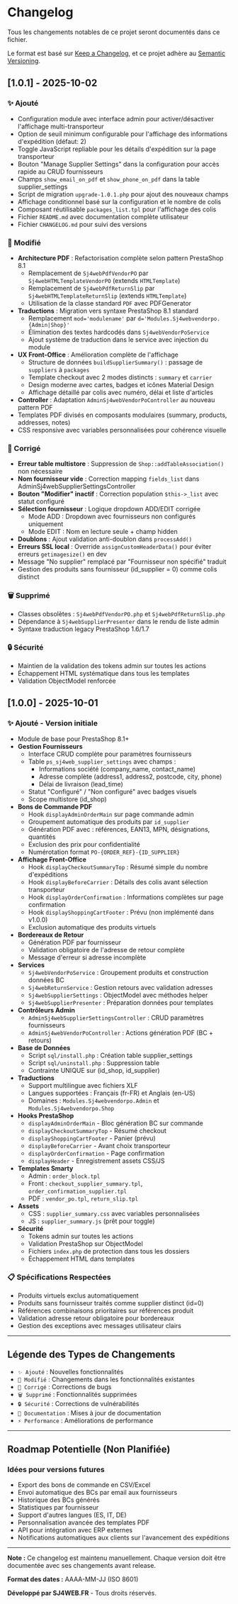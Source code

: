 # Changelog

Tous les changements notables de ce projet seront documentés dans ce fichier.

Le format est basé sur [Keep a Changelog](https://keepachangelog.com/fr/1.0.0/),
et ce projet adhère au [Semantic Versioning](https://semver.org/lang/fr/).

## [1.0.1] - 2025-10-02

### ✨ Ajouté
- Configuration module avec interface admin pour activer/désactiver l'affichage multi-transporteur
- Option de seuil minimum configurable pour l'affichage des informations d'expédition (défaut: 2)
- Toggle JavaScript repliable pour les détails d'expédition sur la page transporteur
- Bouton "Manage Supplier Settings" dans la configuration pour accès rapide au CRUD fournisseurs
- Champs `show_email_on_pdf` et `show_phone_on_pdf` dans la table supplier_settings
- Script de migration `upgrade-1.0.1.php` pour ajout des nouveaux champs
- Affichage conditionnel basé sur la configuration et le nombre de colis
- Composant réutilisable `packages_list.tpl` pour l'affichage des colis
- Fichier `README.md` avec documentation complète utilisateur
- Fichier `CHANGELOG.md` pour suivi des versions

### 🔧 Modifié
- **Architecture PDF** : Refactorisation complète selon pattern PrestaShop 8.1
  - Remplacement de `Sj4webPdfVendorPO` par `Sj4webHTMLTemplateVendorPO` (extends `HTMLTemplate`)
  - Remplacement de `Sj4webPdfReturnSlip` par `Sj4webHTMLTemplateReturnSlip` (extends `HTMLTemplate`)
  - Utilisation de la classe standard `PDF` avec PDFGenerator
- **Traductions** : Migration vers syntaxe PrestaShop 8.1 standard
  - Remplacement `mod='modulename'` par `d='Modules.Sj4webvendorpo.{Admin|Shop}'`
  - Élimination des textes hardcodés dans `Sj4webVendorPoService`
  - Ajout système de traduction dans le service avec injection du module
- **UX Front-Office** : Amélioration complète de l'affichage
  - Structure de données `buildSupplierSummary()` : passage de `suppliers` à `packages`
  - Template checkout avec 2 modes distincts : `summary` et `carrier`
  - Design moderne avec cartes, badges et icônes Material Design
  - Affichage détaillé par colis avec numéro, délai et liste d'articles
- **Controller** : Adaptation `AdminSj4webVendorPoController` au nouveau pattern PDF
- Templates PDF divisés en composants modulaires (summary, products, addresses, notes)
- CSS responsive avec variables personnalisées pour cohérence visuelle

### 🐛 Corrigé
- **Erreur table multistore** : Suppression de `Shop::addTableAssociation()` non nécessaire
- **Nom fournisseur vide** : Correction mapping `fields_list` dans AdminSj4webSupplierSettingsController
- **Bouton "Modifier" inactif** : Correction population `$this->_list` avec statut configuré
- **Sélection fournisseur** : Logique dropdown ADD/EDIT corrigée
  - Mode ADD : Dropdown avec fournisseurs non configurés uniquement
  - Mode EDIT : Nom en lecture seule + champ hidden
- **Doublons** : Ajout validation anti-doublon dans `processAdd()`
- **Erreurs SSL local** : Override `assignCustomHeaderData()` pour éviter erreurs `getimagesize()` en dev
- Message "No supplier" remplacé par "Fournisseur non spécifié" traduit
- Gestion des produits sans fournisseur (id_supplier = 0) comme colis distinct

### 🗑️ Supprimé
- Classes obsolètes : `Sj4webPdfVendorPO.php` et `Sj4webPdfReturnSlip.php`
- Dépendance à `Sj4webSupplierPresenter` dans le rendu de liste admin
- Syntaxe traduction legacy PrestaShop 1.6/1.7

### 🔒 Sécurité
- Maintien de la validation des tokens admin sur toutes les actions
- Échappement HTML systématique dans tous les templates
- Validation ObjectModel renforcée

## [1.0.0] - 2025-10-01

### ✨ Ajouté - Version initiale
- Module de base pour PrestaShop 8.1+
- **Gestion Fournisseurs**
  - Interface CRUD complète pour paramètres fournisseurs
  - Table `ps_sj4web_supplier_settings` avec champs :
    - Informations société (company_name, contact_name)
    - Adresse complète (address1, address2, postcode, city, phone)
    - Délai de livraison (lead_time)
  - Statut "Configuré" / "Non configuré" avec badges visuels
  - Scope multistore (id_shop)
- **Bons de Commande PDF**
  - Hook `displayAdminOrderMain` sur page commande admin
  - Groupement automatique des produits par `id_supplier`
  - Génération PDF avec : références, EAN13, MPN, désignations, quantités
  - Exclusion des prix pour confidentialité
  - Numérotation format `PO-{ORDER_REF}-{ID_SUPPLIER}`
- **Affichage Front-Office**
  - Hook `displayCheckoutSummaryTop` : Résumé simple du nombre d'expéditions
  - Hook `displayBeforeCarrier` : Détails des colis avant sélection transporteur
  - Hook `displayOrderConfirmation` : Informations complètes sur page confirmation
  - Hook `displayShoppingCartFooter` : Prévu (non implémenté dans v1.0.0)
  - Exclusion automatique des produits virtuels
- **Bordereaux de Retour**
  - Génération PDF par fournisseur
  - Validation obligatoire de l'adresse de retour complète
  - Message d'erreur si adresse incomplète
- **Services**
  - `Sj4webVendorPoService` : Groupement produits et construction données BC
  - `Sj4webReturnService` : Gestion retours avec validation adresses
  - `Sj4webSupplierSettings` : ObjectModel avec méthodes helper
  - `Sj4webSupplierPresenter` : Préparation données pour templates
- **Contrôleurs Admin**
  - `AdminSj4webSupplierSettingsController` : CRUD paramètres fournisseurs
  - `AdminSj4webVendorPoController` : Actions génération PDF (BC + retours)
- **Base de Données**
  - Script `sql/install.php` : Création table supplier_settings
  - Script `sql/uninstall.php` : Suppression table
  - Contrainte UNIQUE sur (id_shop, id_supplier)
- **Traductions**
  - Support multilingue avec fichiers XLF
  - Langues supportées : Français (fr-FR) et Anglais (en-US)
  - Domaines : `Modules.Sj4webvendorpo.Admin` et `Modules.Sj4webvendorpo.Shop`
- **Hooks PrestaShop**
  - `displayAdminOrderMain` - Bloc génération BC sur commande
  - `displayCheckoutSummaryTop` - Résumé checkout
  - `displayShoppingCartFooter` - Panier (prévu)
  - `displayBeforeCarrier` - Avant choix transporteur
  - `displayOrderConfirmation` - Page confirmation
  - `displayHeader` - Enregistrement assets CSS/JS
- **Templates Smarty**
  - Admin : `order_block.tpl`
  - Front : `checkout_supplier_summary.tpl`, `order_confirmation_supplier.tpl`
  - PDF : `vendor_po.tpl`, `return_slip.tpl`
- **Assets**
  - CSS : `supplier_summary.css` avec variables personnalisées
  - JS : `supplier_summary.js` (prêt pour toggle)
- **Sécurité**
  - Tokens admin sur toutes les actions
  - Validation PrestaShop sur ObjectModel
  - Fichiers `index.php` de protection dans tous les dossiers
  - Échappement HTML dans templates

### 📋 Spécifications Respectées
- Produits virtuels exclus automatiquement
- Produits sans fournisseur traités comme supplier distinct (id=0)
- Références combinaisons prioritaires sur références produit
- Validation adresse retour obligatoire pour bordereaux
- Gestion des exceptions avec messages utilisateur clairs

---

## Légende des Types de Changements

- `✨ Ajouté` : Nouvelles fonctionnalités
- `🔧 Modifié` : Changements dans les fonctionnalités existantes
- `🐛 Corrigé` : Corrections de bugs
- `🗑️ Supprimé` : Fonctionnalités supprimées
- `🔒 Sécurité` : Corrections de vulnérabilités
- `📝 Documentation` : Mises à jour de documentation
- `⚡ Performance` : Améliorations de performance

---

## Roadmap Potentielle (Non Planifiée)

### Idées pour versions futures
- Export des bons de commande en CSV/Excel
- Envoi automatique des BCs par email aux fournisseurs
- Historique des BCs générés
- Statistiques par fournisseur
- Support d'autres langues (ES, IT, DE)
- Personnalisation avancée des templates PDF
- API pour intégration avec ERP externes
- Notifications automatiques aux clients sur l'avancement des expéditions

---

**Note :** Ce changelog est maintenu manuellement. Chaque version doit être documentée avec ses changements avant release.

**Format des dates :** AAAA-MM-JJ (ISO 8601)

**Développé par SJ4WEB.FR** - Tous droits réservés.
